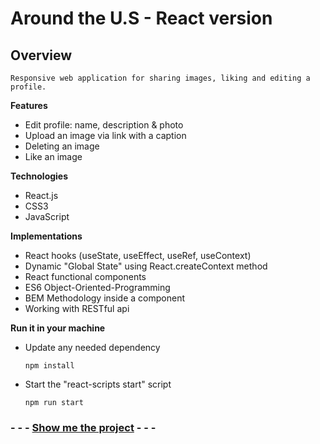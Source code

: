 # Around the U.S - React version

## Overview

    Responsive web application for sharing images, liking and editing a profile.

**Features**

-   Edit profile: name, description & photo
-   Upload an image via link with a caption
-   Deleting an image
-   Like an image

**Technologies**

-   React.js
-   CSS3
-   JavaScript

**Implementations**

-   React hooks (useState, useEffect, useRef, useContext)
-   Dynamic "Global State" using React.createContext method
-   React functional components
-   ES6 Object-Oriented-Programming
-   BEM Methodology inside a component
-   Working with RESTful api

**Run it in your machine**

-   Update any needed dependency

        npm install

-   Start the "react-scripts start" script

        npm run start

### - - - [Show me the project](https://amitgit217.github.io/around-react/) - - -
